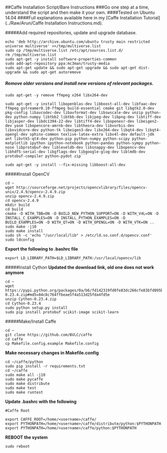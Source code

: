 ##Caffe Installation Script/Bare Instructions
###Go one step at a time, understand the script and then make it your own.
####Tested on Ubuntu 14.04
####Full explanations available here in my [Caffe Installation Tutorial](../Raw/Arun/Caffe Installation Instructions.md).

#####Add required repositories, update and upgrade database.
```
echo 'deb http://archive.ubuntu.com/ubuntu trusty main restricted universe multiverse' >>/tmp/multiverse.list
sudo cp /tmp/multiverse.list /etc/apt/sources.list.d/
rm /tmp/multiverse.list
sudo apt-get -y install software-properties-common
sudo add-apt-repository ppa:mc3man/trusty-media
sudo apt-get update && sudo apt-get upgrade && sudo apt-get dist-upgrade && sudo apt-get autoremove
```
##### Remove older versions and install new versions of relevant packages.
```
sudo apt-get -y remove ffmpeg x264 libx264-dev
```
```
sudo apt-get -y install libopenblas-dev libboost-all-dev libfaac-dev ffmpeg gstreamer0.10-ffmpeg build-essential cmake git libgtk2.0-dev pkg-config libavcodec-dev libavformat-dev libswscale-dev unzip python-dev python-numpy libtbb2 libtbb-dev libjpeg-dev libpng-dev libtiff-dev libjasper-dev libdc1394-22-dev libtiff4-dev libopenexr-dev libeigen2-dev yasm libopencore-amrnb-dev libtheora-dev libvorbis-dev libxvidcore-dev python-tk libeigen3-dev libx264-dev libqt4-dev libqt4-opengl-dev sphinx-common texlive-latex-extra libv4l-dev default-jdk ant libvtk5-qt4-dev python-pip python-numpy python-scipy python-matplotlib ipython ipython-notebook python-pandas python-sympy python-nose libprotobuf-dev libleveldb-dev libsnappy-dev libopencv-dev libhdf5-serial-dev libgflags-dev libgoogle-glog-dev liblmdb-dev protobuf-compiler python-pydot zip```
```
```
sudo apt-get -y install --fix-missing libboost-all-dev
```
#####Install OpenCV
```
cd ~
wget http://sourceforge.net/projects/opencvlibrary/files/opencv-unix/2.4.9/opencv-2.4.9.zip
unzip opencv-2.4.9.zip
cd opencv-2.4.9
mkdir build
cd build
cmake -D WITH_TBB=ON -D BUILD_NEW_PYTHON_SUPPORT=ON -D WITH_V4L=ON -D INSTALL_C_EXAMPLES=ON -D INSTALL_PYTHON_EXAMPLES=ON -D BUILD_EXAMPLES=ON -D WITH_QT=ON -D WITH_OPENGL=ON -D WITH_VTK=ON ..
sudo make -j10
sudo make install
sudo sh -c 'echo "/usr/local/lib" > /etc/ld.so.conf.d/opencv.conf'
sudo ldconfig
```
**Export the following to .bashrc file**
```
export LD_LIBRARY_PATH=$LD_LIBRARY_PATH:/usr/local/opencv/lib
```
#####Install Cython
**Updated the download link, old one does not work anymore**
```
cd ~
wget https://pypi.python.org/packages/0a/b6/fd142319fd0fe83dc266cfe83bfd095bc200fae5190fce0a2482560acb55/Cython-0.23.4.zip#md5=84c8c764ffbeae5f4a513d25fda4fd5e
unzip Cython-0.23.4.zip
cd Cython-0.23.4
sudo python setup.py install
sudo pip install protobuf scikit-image scikit-learn
```
#####Make/Install Caffe
```
cd ~
git clone https://github.com/BVLC/caffe
cd caffe
cp Makefile.config.example Makefile.config
```
**Make necessary changes in Makefile.config**
```
cd ~/caffe/python
sudo pip install -r requirements.txt
cd ~/caffe
sudo make all -j10
sudo make pycaffe
sudo make distribute
sudo make test
sudo make runtest
```
**Update .bashrc with the following**
```
#Caffe Root

export CAFFE_ROOT=/home/<username>/caffe/
export PYTHONPATH=/home/<username>/caffe/distribute/python:$PYTHONPATH
export PYTHONPATH=/home/<username>/caffe/python:$PYTHONPATH
```
**REBOOT the system**
```
sudo reboot
```
